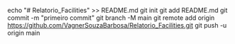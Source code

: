 echo "# Relatorio_Facilities" >> README.md 
git init 
git add README.md 
git commit -m "primeiro commit" 
git branch -M main 
git remote add origin https://github.com/VagnerSouzaBarbosa/Relatorio_Facilities.git
 git push -u origin main
